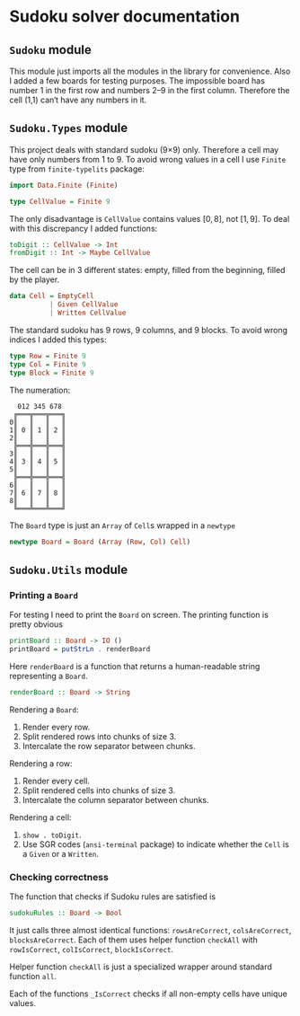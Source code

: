 # Sudoku solver documentation

## `Sudoku` module

This module just imports all the modules in the library for convenience.
Also I added a few boards for testing purposes.
The impossible board has number 1 in the first row and numbers 2–9 in the first column. Therefore the cell (1,1) can‘t have any numbers in it.

## `Sudoku.Types` module

This project deals with standard sudoku (9×9) only.
Therefore a cell may have only numbers from 1 to 9.
To avoid wrong values in a cell I use `Finite` type from `finite-typelits` package:

```haskell
import Data.Finite (Finite)

type CellValue = Finite 9
```

The only disadvantage is `CellValue` contains values $[0, 8]$, not $[1, 9]$.
To deal with this discrepancy I added functions:

```haskell
toDigit :: CellValue -> Int
fromDigit :: Int -> Maybe CellValue
```

The cell can be in 3 different states: empty, filled from the beginning, filled by the player.

```haskell
data Cell = EmptyCell
          | Given CellValue
          | Written CellValue
```

The standard sudoku has 9 rows, 9 columns, and 9 blocks.
To avoid wrong indices I added this types:

```haskell
type Row = Finite 9
type Col = Finite 9
type Block = Finite 9
```

The numeration:
```
  012 345 678
 ╔═══╦═══╦═══╗
0║   ║   ║   ║
1║ 0 ║ 1 ║ 2 ║
2║   ║   ║   ║
 ╠═══╬═══╬═══╣
3║   ║   ║   ║
4║ 3 ║ 4 ║ 5 ║
5║   ║   ║   ║
 ╠═══╬═══╬═══╣
6║   ║   ║   ║
7║ 6 ║ 7 ║ 8 ║
8║   ║   ║   ║
 ╚═══╩═══╩═══╝
```

The `Board` type is just an `Array` of `Cell`s wrapped in a `newtype`

```haskell
newtype Board = Board (Array (Row, Col) Cell)
```

## `Sudoku.Utils` module

### Printing a `Board`

For testing I need to print the `Board` on screen. The printing function is pretty obvious

```haskell
printBoard :: Board -> IO ()
printBoard = putStrLn . renderBoard
```

Here `renderBoard` is a function that returns a human-readable string representing a `Board`.

```haskell
renderBoard :: Board -> String
```

Rendering a `Board`:

1. Render every row.
2. Split rendered rows into chunks of size 3.
3. Intercalate the row separator between chunks.

Rendering a row:

1. Render every cell.
2. Split rendered cells into chunks of size 3.
3. Intercalate the column separator between chunks.

Rendering a cell: 

1. `show . toDigit`.
2. Use SGR codes (`ansi-terminal` package) to indicate whether the `Cell` is a `Given` or a `Written`.


### Checking correctness

The function that checks if Sudoku rules are satisfied is

```haskell
sudokuRules :: Board -> Bool
```

It just calls three almost identical functions: `rowsAreCorrect`, `colsAreCorrect`, `blocksAreCorrect`.
Each of them uses helper function `checkAll` with `rowIsCorrect`, `colIsCorrect`, `blockIsCorrect`.

Helper function `checkAll` is just a specialized wrapper around standard function `all`.

Each of the functions `_IsCorrect` checks if all non-empty cells have unique values.
